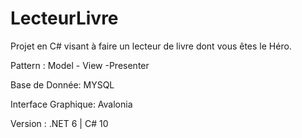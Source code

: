 # LecteurLivre
Projet en C# visant à faire un lecteur de livre dont vous êtes le Héro.

Pattern :
Model - View -Presenter

Base de Donnée:
MYSQL

Interface Graphique:
Avalonia

Version :
.NET 6 | C# 10


